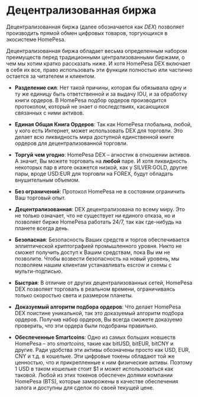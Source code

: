 # Децентрализованная биржа

Децентрализованная биржа (далее обозначается как *DEX*) позволяет производить прямой обмен цифровых товаров, торгующихся в экосистеме HomePesa.

Децентрализованная биржа обладает весьма определенным набором преимуществ перед традиционными централизованными биржами, о чем мы хотим кратко рассказать ниже. И хотя HomePesa DEX включает в себя их все, право использовать эти функции полностью или частично остается за читателем и клиентом.

* **Разделение сил**: Нет такой причины, которая бы обязывала одну и ту же единицу быть ответственной и за выдачу IOU, и за обработку книги ордеров. В HomePesa подбор ордеров производится протоколом, который не знает о последствиях, касающихся связанных с ними активов.

* **Единая Общая Книга Ордеров**: Так как HomePesa глобальна, любой, у кого есть Интернет, может использовать DEX для торговли. Это делает всю ликвидность мира доступной единственной книге ордеров для децентрализованной торговли.

* **Торгуй чем угодно**: HomePesa DEX – агностик в отношении активов. А значит, Вы можете торговать на **любой** паре. И хотя ликвидность некоторых пар в итоге окажется низкой, как у SILVER:GOLD, другие пары, вроде USD:EUR для торговли на FOREX, будут обладать внушительным объемом.

* **Без ограничений**: Протокол HomePesa не в состоянии ограничить Ваш торговый опыт.

* **Децентрализованная**: DEX децентрализована по всему миру. Это не только означает, что не существует ни единого отказа, но и позволяет бирже HomePesa работать 24/7, так как где-нибудь на планете всегда день.

* **Безопасная**: Безопасность Ваших средств и торгов обеспечивается эллиптической криптографией промышленного уровня. Никто не сможет получить доступ к Вашим средствам, пока Вы им не позволите. Чтобы возвести безопасность на новый уровень, мы позволяем нашим клиентам устанавливать escrow и схемы с мульти-подписью.

* **Быстрая**: В отличие от других децентрализованных сетей, HomePesa DEX позволяет торговать в реальном времени, ограничиваясь только скоростью света и размером планеты.

* **Доказуемый алгоритм подбора ордеров**: Что делает HomePesa DEX поистине уникальной, так это доказуемый алгоритм подбора ордеров. Получив набор ордеров, Вы всегда сможете доказуемо проверить, что эти ордера были подобраны правильно.

* **Обеспеченные Smartcoins**: Одно из самых больших новшеств HomePesa – это *smartcoins*, такие как bitUSD, bitEUR, bitCNY и другие. Ради удобства эти активы обозначены просто как USD, EUR, CNY и т.д. в кошельке. Эти цифровые токены обладают той же ценностью, что и прикрепленные к ним физические активы. Поэтому 1 USD в таком кошельке стоит $1 и может использоваться как таковой. Любой из этих токенов обеспечен долями компании HomePesa (BTS), которые заморожены в качестве обеспечения залога и доступны для сделок по своей текущей цене.